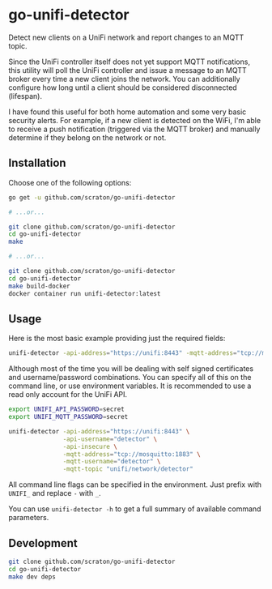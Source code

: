go-unifi-detector
=================

Detect new clients on a UniFi network and report changes to an MQTT topic.

Since the UniFi controller itself does not yet support MQTT notifications, this utility will poll the UniFi controller and issue a message to an MQTT broker every time a new client joins the network. You can additionally configure how long until a client should be considered disconnected (lifespan).

I have found this useful for both home automation and some very basic security alerts. For example, if a new client is detected on the WiFi, I'm able to receive a push notification (triggered via the MQTT broker) and manually determine if they belong on the network or not.

## Installation

Choose one of the following options:

```bash
go get -u github.com/scraton/go-unifi-detector

# ...or...

git clone github.com/scraton/go-unifi-detector
cd go-unifi-detector
make

# ...or...

git clone github.com/scraton/go-unifi-detector
cd go-unifi-detector
make build-docker
docker container run unifi-detector:latest 
```

## Usage

Here is the most basic example providing just the required fields:

```bash
unifi-detector -api-address="https://unifi:8443" -mqtt-address="tcp://mosquitto:1883" -mqtt-topic "unifi/network/detector"
```

Although most of the time you will be dealing with self signed certificates and username/password combinations. You can specify all of this on the command line, or use environment variables. It is recommended to use a read only account for the UniFi API.

```bash
export UNIFI_API_PASSWORD=secret
export UNIFI_MQTT_PASSWORD=secret

unifi-detector -api-address="https://unifi:8443" \
               -api-username="detector" \
               -api-insecure \
               -mqtt-address="tcp://mosquitto:1883" \
               -mqtt-username="detector" \
               -mqtt-topic "unifi/network/detector"
```

All command line flags can be specified in the environment. Just prefix with `UNIFI_` and replace `-` with `_`.

You can use `unifi-detector -h` to get a full summary of available command parameters.

## Development

```bash
git clone github.com/scraton/go-unifi-detector
cd go-unifi-detector
make dev deps
```
